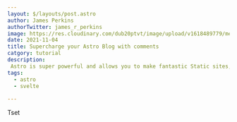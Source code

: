 ```yaml
---
layout: $/layouts/post.astro
author: James Perkins
authorTwitter: james_r_perkins
image: https://res.cloudinary.com/dub20ptvt/image/upload/v1618489779/me_n7quph.jpg
date: 2021-11-04
title: Supercharge your Astro Blog with comments
catgory: tutorial
description:
 Astro is super powerful and allows you to make fantastic Static sites, one important feature of blogs are comments. In this post, I will go over how to add comments with Astro and Svelte
tags:
  - astro
  - svelte
 
---
```

Tset
